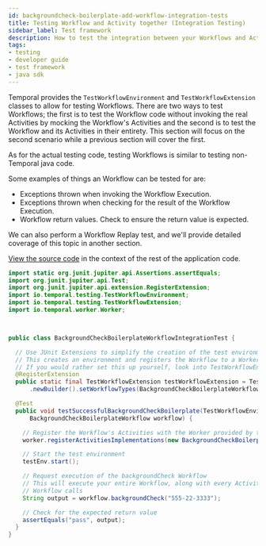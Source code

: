 ```yaml
---
id: backgroundcheck-boilerplate-add-workflow-integration-tests
title: Testing Workflow and Activity together (Integration Testing)
sidebar_label: Test framework
description: How to test the integration between your Workflows and Activities
tags:
- testing
- developer guide
- test framework
- java sdk
---
```


<!-- DO NOT EDIT THIS FILE DIRECTLY.
THIS FILE IS GENERATED from https://github.com/temporalio/documentation/blob/main/sample-apps/java/backgroundcheck/src/test/java/backgroundcheckboilerplate/BackgroundCheckBoilerplateWorkflowIntegrationTest.java. -->

Temporal provides the `TestWorkflowEnvironment` and `TestWorkflowExtension` classes
to allow for testing Workflows. There are two ways to test Workflows; the first
is to test the Workflow code without invoking the real Activities by mocking
the Workflow's Activities and the second is to test the Workflow and its Activities
in their entirety. This section will focus on the second scenario while a previous
section will cover the first.

As for the actual testing code, testing Workflows is similar to testing non-Temporal java code.

Some examples of things an Workflow can be tested for are:

- Exceptions thrown when invoking the Workflow Execution.
- Exceptions thrown when checking for the result of the Workflow Execution.
- Workflow return values. Check to ensure the return value is expected.

We can also perform a Workflow Replay test, and we'll provide detailed coverage of this topic in another section.

<div class="copycode-notice-container"><a href="https://github.com/temporalio/documentation/blob/main/sample-apps/java/backgroundcheck/src/test/java/backgroundcheckboilerplate/BackgroundCheckBoilerplateWorkflowIntegrationTest.java">View the source code</a> in the context of the rest of the application code.</div>

```java
import static org.junit.jupiter.api.Assertions.assertEquals;
import org.junit.jupiter.api.Test;
import org.junit.jupiter.api.extension.RegisterExtension;
import io.temporal.testing.TestWorkflowEnvironment;
import io.temporal.testing.TestWorkflowExtension;
import io.temporal.worker.Worker;



public class BackgroundCheckBoilerplateWorkflowIntegrationTest {

  // Use JUnit Extensions to simplify the creation of the test environment.
  // This creates an environment and registers the Workflow to a Worker for testing.
  // If you would rather set this up yourself, look into TestWorkflowEnvironment
  @RegisterExtension
  public static final TestWorkflowExtension testWorkflowExtension = TestWorkflowExtension
      .newBuilder().setWorkflowTypes(BackgroundCheckBoilerplateWorkflowImpl.class).setDoNotStart(true).build();

  @Test
  public void testSuccessfulBackgroundCheckBoilerplate(TestWorkflowEnvironment testEnv, Worker worker,
      BackgroundCheckBoilerplateWorkflow workflow) {

    // Register the Workflow's Activities with the Worker provided by the Extension
    worker.registerActivitiesImplementations(new BackgroundCheckBoilerplateActivitiesImpl());

    // Start the test environment
    testEnv.start();

    // Request execution of the backgroundCheck Workflow
    // This will execute your entire Workflow, along with every Activity the
    // Workflow calls
    String output = workflow.backgroundCheck("555-22-3333");

    // Check for the expected return value
    assertEquals("pass", output);
  }
}
```
